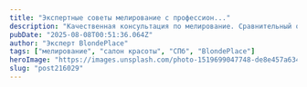 ```yaml
---
title: "Экспертные советы мелирование с профессион..."
description: "Качественная консультация по мелирование. Сравнительный обзор лучших вариантов на рынке. Получите качественную поддержку от команды BlondePlace. Эксклюзивные пре..."
pubDate: "2025-08-08T00:51:36.064Z"
author: "Эксперт BlondePlace"
tags: ["мелирование", "салон красоты", "СПб", "BlondePlace"]
heroImage: "https://images.unsplash.com/photo-1519699047748-de8e457a634e?q=80&w=800&auto=format&fit=crop"
slug: "post216029"
---
```


